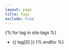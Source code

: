 ```yaml
---
layout: page
title: Tags
exclude: true
---
```


{% for tag in site.tags %}
* {{ tag[0] }}
{% endfor %}
